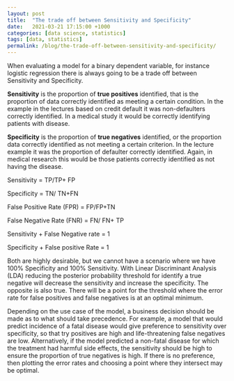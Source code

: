 ```yaml
---
layout: post
title:  "The trade off between Sensitivity and Specificity"
date:   2021-03-21 17:15:00 +1000
categories: [data science, statistics]
tags: [data, statistics]
permalink: /blog/the-trade-off-between-sensitivity-and-specificity/
---
```


When evaluating a model for a binary dependent variable, for instance logistic regression there is always going to be a trade off between Sensitivity and Specificity.

**Sensitivity** is the proportion of **true positives** identified, that is the proportion of data correctly identified as meeting a certain condition. In the example in the lectures based on credit default it was non-defaulters correctly identified. In a medical study it would be correctly identifying patients with disease.

**Specificity** is the proportion of **true negatives** identified, or the proportion data correctly identified as not meeting a certain criterion. In the lecture example it was the proportion of defaulter correctly identified. Again, in medical research this would be those patients correctly identified as not having the disease.

Sensitivity = TP/TP+ FP

Specificity = TN/ TN+FN

False Positive Rate (FPR) = FP/FP+TN

False Negative Rate (FNR) = FN/ FN+ TP

Sensitivity + False Negative rate = 1

Specificity + False positive Rate = 1

Both are highly desirable, but we cannot have a scenario where we have 100% Specificity and 100% Sensitivity. With Linear Discriminant Analysis (LDA) reducing the posterior probability threshold for identify a true negative will decrease the sensitivity and increase the specificity. The opposite is also true. There will be a point for the threshold where the error rate for false positives and false negatives is at an optimal minimum.

Depending on the use case of the model, a business decision should be made as to what should take precedence. For example, a model that would predict incidence of a fatal disease would give preference to sensitivity over specificity, so that try positives are high and life-threatening false negatives are low. Alternatively, if the model predicted a non-fatal disease for which the treatment had harmful side effects, the sensitivity should be high to ensure the proportion of true negatives is high. If there is no preference, then plotting the error rates and choosing a point where they intersect may be optimal.
